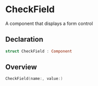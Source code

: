 # CheckField

A component that displays a form control

## Declaration

```swift
struct CheckField : Component
```

## Overview

```swift
CheckField(name:, value:)
```
